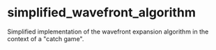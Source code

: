 # simplified_wavefront_algorithm
Simplified implementation of the wavefront expansion algorithm in the context of a "catch game".
